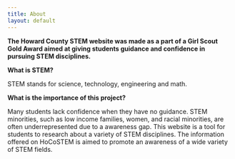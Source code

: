 ```yaml
---
title: About
layout: default
---
```


**The Howard County STEM website was made as a part of a Girl Scout Gold Award aimed at giving students guidance and confidence in pursuing STEM disciplines.**

**What is STEM?**

STEM stands for science, technology, engineering and math.

**What is the importance of this project?**

Many students lack confidence when they have no guidance.  STEM minorities, such as low income families, women, and racial minorities, are often underrepresented due to a awareness gap.  This website is a tool for students to research about a variety of STEM disciplines.  The information offered on HoCoSTEM is aimed to promote an awareness of a wide variety of STEM fields.
